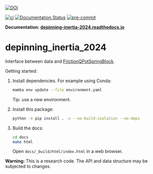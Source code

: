 [![DOI](https://zenodo.org/badge/DOI/10.5281/zenodo.10679735.svg)](https://doi.org/10.5281/zenodo.10679735)

[![ci](https://github.com/tdegeus/depinning_inertia_2024/workflows/CI/badge.svg)](https://github.com/tdegeus/depinning_inertia_2024/actions)
[![Documentation Status](https://readthedocs.org/projects/depinning-inertia-2024/badge/?version=latest)](https://depinning-inertia-2024.readthedocs.io/en/latest/?badge=latest)
[![pre-commit](https://github.com/tdegeus/depinning_inertia_2024/workflows/pre-commit/badge.svg)](https://github.com/tdegeus/depinning_inertia_2024/actions)

**Documentation: [depinning-inertia-2024.readthedocs.io](https://depinning-inertia-2024.readthedocs.io)**


# depinning_inertia_2024

Interface between data and [FrictionQPotSpringBlock](https://github.com/tdegeus/FrictionQPotSpringBlock).

Getting started:

1.  Install dependencies.
    For example using Conda:

    ```bash
    mamba env update --file environment.yaml
    ```

    Tip: use a new environment.

2.  Install this package:

    ```bash
    python -m pip install . -v --no-build-isolation --no-deps
    ```

3.  Build the docs:

    ```bash
    cd docs
    make html
    ```

    Open `docs/_build/html/index.html` in a web browser.

**Warning:** This is a research code. The API and data structure may be subjected to changes.
